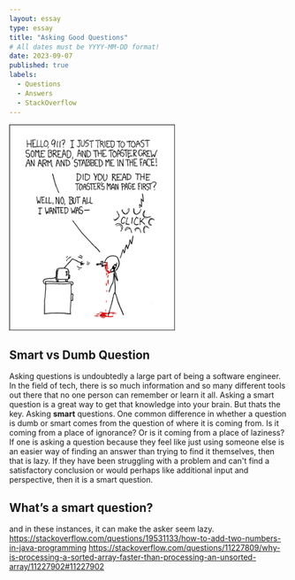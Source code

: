 ```yaml
---
layout: essay
type: essay
title: "Asking Good Questions"
# All dates must be YYYY-MM-DD format!
date: 2023-09-07
published: true
labels:
  - Questions
  - Answers
  - StackOverflow
---
```


<img width="300px" class="rounded float-start pe-4" src="../img/smart-questions/rtfm.png">

## Smart vs Dumb Question

Asking questions is undoubtedly a large part of being a software engineer. In the field of tech, there is so much information and so many different tools out there that no one person can remember or learn it all. Asking a smart question is a great way to get that knowledge into your brain. But thats the key. Asking **smart** questions. One common  difference in whether a question is dumb or smart comes from the question of where it is coming from. Is it coming from a place of ignorance? Or is it coming from a place of laziness? If one is asking a question because they feel like just using someone else is an easier way of finding an answer than trying to find it themselves, then that is lazy. If they have been struggling with a problem and can't find a satisfactory conclusion or would perhaps like additional input and perspective, then it is a smart question.

## What’s a smart question?
and in these instances, it can make the asker seem lazy.
https://stackoverflow.com/questions/19531133/how-to-add-two-numbers-in-java-programming
https://stackoverflow.com/questions/11227809/why-is-processing-a-sorted-array-faster-than-processing-an-unsorted-array/11227902#11227902
